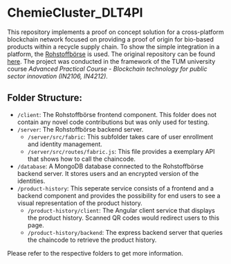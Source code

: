 # ChemieCluster_DLT4PI

This repository implements a proof on concept solution for a cross-platform blockchain network focused on providing a proof of origin for bio-based products within a recycle supply chain. To show the simple integration in a platform, the [Rohstoffbörse](https://xn--rohstoffbrse-djb.com/home) is used. The original repository can be found [here](https://git.fortiss.org/RB).
The project was conducted in the framework of the TUM university course *Advanced Practical Course - Blockchain technology for public sector innovation (IN2106, IN4212)*.

## Folder Structure:
- `/client`: The Rohstoffbörse frontend component. This folder does not contain any novel code contributions but was only used for testing.
- `/server`: The Rohstoffbörse backend server.
    - `/server/src/fabric`: This subfolder takes care of user enrollment and identity management.
    - `/server/src/routes/fabric.js`: This file provides a exemplary API that shows how to call the chaincode.
- `/database`: A MongoDB database connected to the Rohstoffbörse backend server. It stores users and an encrypted version of the identities.
- `/product-history`: This seperate service consists of a frontend and a backend component and provides the possibility for end users to see a visual representation of the product history.
    - `/product-history/client`: The Angular client service that displays the product history. Scanned QR codes would redirect users to this page.
    - `/product-history/backend`: The express backend server that queries the chaincode to retrieve the product history.

Please refer to the respective folders to get more information.